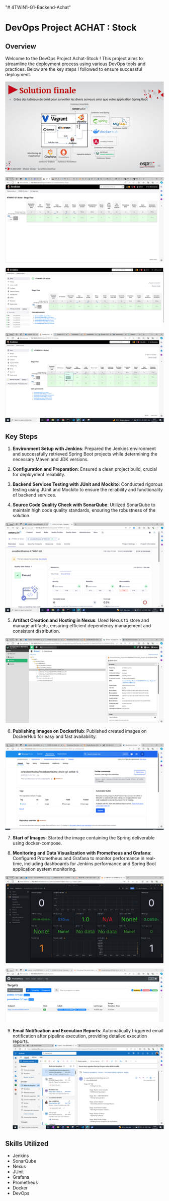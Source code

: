 "# 4TWIN1-G1-Backend-Achat"

# DevOps Project ACHAT : Stock

## Overview

Welcome to the DevOps Project Achat-Stock ! This project aims to streamline the deployment process using various DevOps tools and practices. Below are the key steps I followed to ensure successful deployment.

![Example Image](images/solutionFinale.png)

![Example Image](images/piplineComplete.png)

![Example Image](images/jenkins.png)

![Example Image](images/image.png)

## Key Steps

1. **Environment Setup with Jenkins**: Prepared the Jenkins environment and successfully retrieved Spring Boot projects while determining the necessary Maven and JDK versions.

2. **Configuration and Preparation**: Ensured a clean project build, crucial for deployment reliability.

3. **Backend Services Testing with JUnit and Mockito**: Conducted rigorous testing using JUnit and Mockito to ensure the reliability and functionality of backend services.

4. **Source Code Quality Check with SonarQube**: Utilized SonarQube to maintain high code quality standards, ensuring the robustness of the solution.

![Example Image](images/sonarCode.png)

5. **Artifact Creation and Hosting in Nexus**: Used Nexus to store and manage artifacts, ensuring efficient dependency management and consistent distribution.

![Example Image](images/nexus.png)

6. **Publishing Images on DockerHub**: Published created images on DockerHub for easy and fast availability.

![Example Image](images/dockerHub.png)

7. **Start of Images**: Started the image containing the Spring deliverable using docker-compose.

8. **Monitoring and Data Visualization with Prometheus and Grafana**: Configured Prometheus and Grafana to monitor performance in real-time, including dashboards for Jenkins performance and Spring Boot application system monitoring.

![Example Image](images/ghrafana.png)

![Example Image](images/prometheus.png)

9. **Email Notification and Execution Reports**: Automatically triggered email notification after pipeline execution, providing detailed execution reports.
   ![Example Image](images/mail.png)

## Skills Utilized

- Jenkins
- SonarQube
- Nexus
- JUnit
- Grafana
- Prometheus
- Docker
- DevOps
